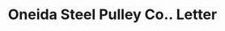 ---
doi: 10.7916/D8MW3V76
date_other: '1901'
date_other_textual: '1901'
form: correspondence
genre:
- Letters (correspondence)
name:
- Oneida Steel Pulley Co.
object_in_context_url: https://biggert.cul.columbia.edu/items/view/ave_biggert_01180
subject_hierarchical_geographic:
- Oneida, New York, United States
subject_name:
- Oneida Steel Pulley Co.
title: Oneida Steel Pulley Co.. Letter
sort_title: Oneida Steel Pulley Co.. Letter
call_number: ave_biggert_01180
coordinates:
- 43.085,-75.65333333333334
pid: ave_biggert_01180
identifiers: ave_biggert_01180
thumbnail: https://derivativo-3.library.columbia.edu/iiif/2/ldpd:343456/full/!256,256/0/native.jpg
permalink: /biggert/ave_biggert_01180/
layout: iiif-image-page
---